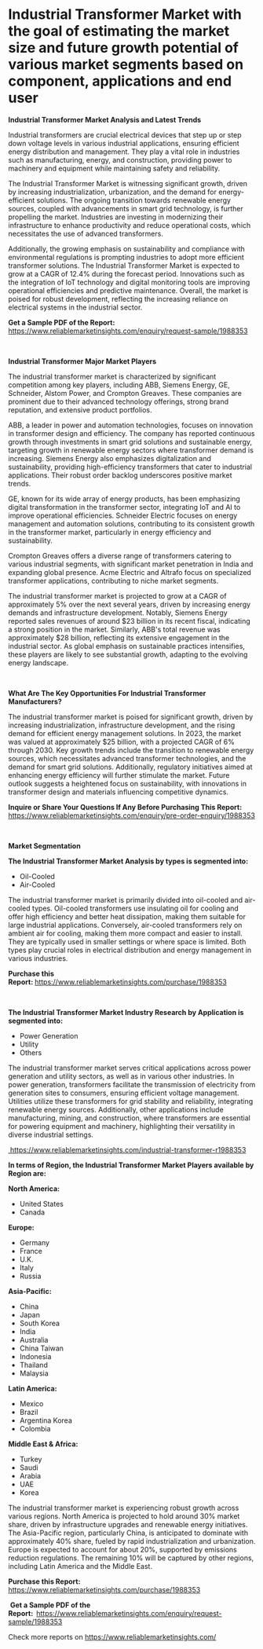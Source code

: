 <p><h1>Industrial Transformer Market with the goal of estimating the market size and future growth potential of various market segments based on component, applications and end user</h1></p><p><strong>Industrial Transformer Market Analysis and Latest Trends</strong></p>
<p><p>Industrial transformers are crucial electrical devices that step up or step down voltage levels in various industrial applications, ensuring efficient energy distribution and management. They play a vital role in industries such as manufacturing, energy, and construction, providing power to machinery and equipment while maintaining safety and reliability.</p><p>The Industrial Transformer Market is witnessing significant growth, driven by increasing industrialization, urbanization, and the demand for energy-efficient solutions. The ongoing transition towards renewable energy sources, coupled with advancements in smart grid technology, is further propelling the market. Industries are investing in modernizing their infrastructure to enhance productivity and reduce operational costs, which necessitates the use of advanced transformers.</p><p>Additionally, the growing emphasis on sustainability and compliance with environmental regulations is prompting industries to adopt more efficient transformer solutions. The Industrial Transformer Market is expected to grow at a CAGR of 12.4% during the forecast period. Innovations such as the integration of IoT technology and digital monitoring tools are improving operational efficiencies and predictive maintenance. Overall, the market is poised for robust development, reflecting the increasing reliance on electrical systems in the industrial sector.</p></p>
<p><strong>Get a Sample PDF of the Report:&nbsp;</strong> <a href="https://www.reliablemarketinsights.com/enquiry/request-sample/1988353?utm_campaign=2449&utm_medium=2&utm_source=Github&utm_content=ia&utm_term=20022025&utm_id=industrial-transformer">https://www.reliablemarketinsights.com/enquiry/request-sample/1988353</a></p>
<p>&nbsp;</p>
<p><strong>Industrial Transformer Major Market Players</strong></p>
<p><p>The industrial transformer market is characterized by significant competition among key players, including ABB, Siemens Energy, GE, Schneider, Alstom Power, and Crompton Greaves. These companies are prominent due to their advanced technology offerings, strong brand reputation, and extensive product portfolios.</p><p>ABB, a leader in power and automation technologies, focuses on innovation in transformer design and efficiency. The company has reported continuous growth through investments in smart grid solutions and sustainable energy, targeting growth in renewable energy sectors where transformer demand is increasing. Siemens Energy also emphasizes digitalization and sustainability, providing high-efficiency transformers that cater to industrial applications. Their robust order backlog underscores positive market trends.</p><p>GE, known for its wide array of energy products, has been emphasizing digital transformation in the transformer sector, integrating IoT and AI to improve operational efficiencies. Schneider Electric focuses on energy management and automation solutions, contributing to its consistent growth in the transformer market, particularly in energy efficiency and sustainability.</p><p>Crompton Greaves offers a diverse range of transformers catering to various industrial segments, with significant market penetration in India and expanding global presence. Acme Electric and Altrafo focus on specialized transformer applications, contributing to niche market segments.</p><p>The industrial transformer market is projected to grow at a CAGR of approximately 5% over the next several years, driven by increasing energy demands and infrastructure development. Notably, Siemens Energy reported sales revenues of around $23 billion in its recent fiscal, indicating a strong position in the market. Similarly, ABB's total revenue was approximately $28 billion, reflecting its extensive engagement in the industrial sector. As global emphasis on sustainable practices intensifies, these players are likely to see substantial growth, adapting to the evolving energy landscape.</p></p>
<p>&nbsp;</p>
<p><strong>What Are The Key Opportunities For Industrial Transformer Manufacturers?</strong></p>
<p><p>The industrial transformer market is poised for significant growth, driven by increasing industrialization, infrastructure development, and the rising demand for efficient energy management solutions. In 2023, the market was valued at approximately $25 billion, with a projected CAGR of 6% through 2030. Key growth trends include the transition to renewable energy sources, which necessitates advanced transformer technologies, and the demand for smart grid solutions. Additionally, regulatory initiatives aimed at enhancing energy efficiency will further stimulate the market. Future outlook suggests a heightened focus on sustainability, with innovations in transformer design and materials influencing competitive dynamics.</p></p>
<p><strong>Inquire or Share Your Questions If Any Before Purchasing This Report:</strong> <a href="https://www.reliablemarketinsights.com/enquiry/pre-order-enquiry/1988353?utm_campaign=2449&utm_medium=2&utm_source=Github&utm_content=ia&utm_term=20022025&utm_id=industrial-transformer">https://www.reliablemarketinsights.com/enquiry/pre-order-enquiry/1988353</a></p>
<p>&nbsp;</p>
<p><strong>Market Segmentation</strong></p>
<p><strong>The Industrial Transformer Market Analysis by types is segmented into:</strong></p>
<p><ul><li>Oil-Cooled</li><li>Air-Cooled</li></ul></p>
<p><p>The industrial transformer market is primarily divided into oil-cooled and air-cooled types. Oil-cooled transformers use insulating oil for cooling and offer high efficiency and better heat dissipation, making them suitable for large industrial applications. Conversely, air-cooled transformers rely on ambient air for cooling, making them more compact and easier to install. They are typically used in smaller settings or where space is limited. Both types play crucial roles in electrical distribution and energy management in various industries.</p></p>
<p><strong>Purchase this Report:&nbsp;</strong><a href="https://www.reliablemarketinsights.com/purchase/1988353?utm_campaign=2449&utm_medium=2&utm_source=Github&utm_content=ia&utm_term=20022025&utm_id=industrial-transformer">https://www.reliablemarketinsights.com/purchase/1988353</a></p>
<p>&nbsp;</p>
<p><strong>The Industrial Transformer Market Industry Research by Application is segmented into:</strong></p>
<p><ul><li>Power Generation</li><li>Utility</li><li>Others</li></ul></p>
<p><p>The industrial transformer market serves critical applications across power generation and utility sectors, as well as in various other industries. In power generation, transformers facilitate the transmission of electricity from generation sites to consumers, ensuring efficient voltage management. Utilities utilize these transformers for grid stability and reliability, integrating renewable energy sources. Additionally, other applications include manufacturing, mining, and construction, where transformers are essential for powering equipment and machinery, highlighting their versatility in diverse industrial settings.</p></p>
<p><a href="https://www.reliablemarketinsights.com/industrial-transformer-r1988353?utm_campaign=2449&utm_medium=2&utm_source=Github&utm_content=ia&utm_term=20022025&utm_id=industrial-transformer">&nbsp;https://www.reliablemarketinsights.com/industrial-transformer-r1988353</a></p>
<p><strong>In terms of Region, the Industrial Transformer Market Players available by Region are:</strong></p>
<p>
    <p> <strong> North America: </strong>
        <ul>
            <li>United States</li>
            <li>Canada</li>
        </ul>
        </p> 
    <p> <strong> Europe: </strong>
        <ul>
            <li>Germany</li>
            <li>France</li>
            <li>U.K.</li>
            <li>Italy</li>
            <li>Russia</li>
        </ul>
        </p> 
    <p> <strong> Asia-Pacific: </strong>
        <ul>
            <li>China</li>
            <li>Japan</li>
            <li>South Korea</li>
            <li>India</li>
            <li>Australia</li>
            <li>China Taiwan</li>
            <li>Indonesia</li>
            <li>Thailand</li>
            <li>Malaysia</li>
        </ul>
        </p> 
    <p> <strong> Latin America: </strong>
        <ul>
            <li>Mexico</li>
            <li>Brazil</li>
            <li>Argentina Korea</li>
            <li>Colombia</li>
        </ul>
        </p> 
    <p> <strong> Middle East & Africa: </strong>
        <ul>
            <li>Turkey</li>
            <li>Saudi</li>
            <li>Arabia</li>
            <li>UAE</li>
            <li>Korea</li>
        </ul>
    </p>
    </p>
<p><p>The industrial transformer market is experiencing robust growth across various regions. North America is projected to hold around 30% market share, driven by infrastructure upgrades and renewable energy initiatives. The Asia-Pacific region, particularly China, is anticipated to dominate with approximately 40% share, fueled by rapid industrialization and urbanization. Europe is expected to account for about 20%, supported by emissions reduction regulations. The remaining 10% will be captured by other regions, including Latin America and the Middle East.</p></p>
<p><strong>Purchase this Report: </strong><a href="https://www.reliablemarketinsights.com/purchase/1988353?utm_campaign=2449&utm_medium=2&utm_source=Github&utm_content=ia&utm_term=20022025&utm_id=industrial-transformer">https://www.reliablemarketinsights.com/purchase/1988353</a></p>
<p>&nbsp;<strong>Get a Sample PDF of the Report:&nbsp;&nbsp;</strong><a href="https://www.reliablemarketinsights.com/enquiry/request-sample/1988353?utm_campaign=2449&utm_medium=2&utm_source=Github&utm_content=ia&utm_term=20022025&utm_id=industrial-transformer">https://www.reliablemarketinsights.com/enquiry/request-sample/1988353</a></p>
<p><strong></strong></p>
<p>Check more reports on <a href="https://www.reliablemarketinsights.com/?utm_campaign=2449&utm_medium=2&utm_source=Github&utm_content=ia&utm_term=20022025&utm_id=industrial-transformer">https://www.reliablemarketinsights.com/</a></p>